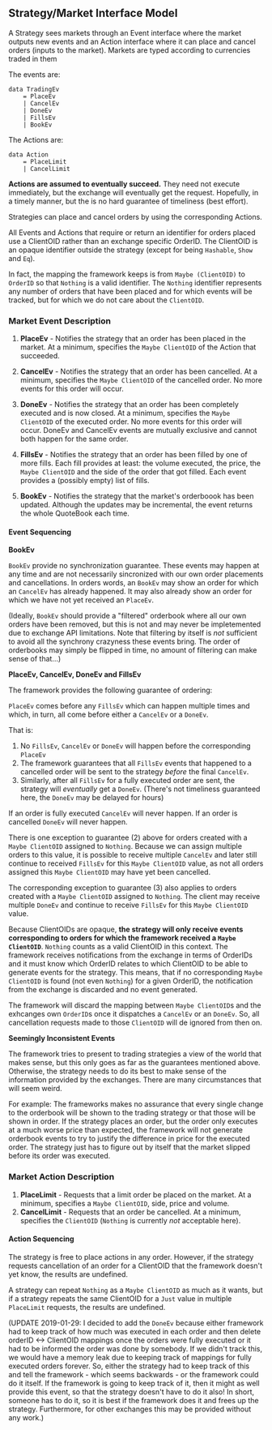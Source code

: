 ## Strategy/Market Interface Model

A Strategy sees markets through an Event interface where the market outputs new events and an Action interface where it can place and cancel orders (inputs to the market). Markets are typed according to currencies traded in them

The events are:

```
data TradingEv
    = PlaceEv
    | CancelEv
    | DoneEv
    | FillsEv
    | BookEv
```

The Actions are:

```
data Action
    = PlaceLimit
    | CancelLimit
```

**Actions are assumed to eventually succeed.** They need not execute immediately, but the exchange will eventually get the request. Hopefully, in a timely manner, but the is no hard guarantee of timeliness (best effort).

Strategies can place and cancel orders by using the corresponding Actions.

All Events and Actions that require or return an identifier for orders placed use a ClientOID rather than an exchange specific OrderID. The ClientOID is an opaque identifier outside the strategy (except for being `Hashable`, `Show` and `Eq`).

In fact, the mapping the framework keeps is from `Maybe (ClientOID)` to `OrderID` so that `Nothing` is a valid identifier. The `Nothing` identifier represents any number of orders that have been placed and for which events will be tracked, but for which we do not care about the `ClientOID`.


### Market Event Description

1. **PlaceEv** - Notifies the strategy that an order has been placed in the market. At a minimum, specifies the `Maybe ClientOID` of the Action that succeeded.

2. **CancelEv** - Notifies the strategy that an order has been cancelled. At a minimum, specifies the `Maybe ClientOID` of the cancelled order. No more events for this order will occur.

3. **DoneEv** - Notifies the strategy that an order has been completely executed and is now closed. At a minimum, specifies the `Maybe ClientOID` of the executed order. No more events for this order will occur. DoneEv and CancelEv events are mutually exclusive and cannot both happen for the same order.

4. **FillsEv** - Notifies the strategy that an order has been filled by one of more fills. Each fill provides at least: the volume executed, the price, the `Maybe ClientOID` and the side of the order that got filled. Each event provides a (possibly empty) list of fills.

5. **BookEv** - Notifies the strategy that the market's orderboook has been updated. Although the updates may be incremental, the event returns the whole QuoteBook each time.

#### Event Sequencing

**BookEv**

`BookEv` provide no synchronization guarantee. These events may happen at any time and are not necessarily sincronized with our own order placements and cancellations. In orders words, an `BookEv` may show an order for which an `CancelEv` has already happened. It may also already show an order for which we have not yet received an `PlaceEv`.

(Ideally, `BookEv` should provide a "filtered" orderbook where all our own orders have been removed, but this is not and may never be impletemented due to exchange API limitations. Note that filtering by itself is *not* sufficient to avoid all the synchrony crazyness these events bring. The order of orderbooks may simply be flipped in time, no amount of filtering can make sense of that...)

**PlaceEv, CancelEv, DoneEv and FillsEv**

The framework provides the following guarantee of ordering:

`PlaceEv` comes before any `FillsEv` which can happen multiple times and which, in turn, all come before either a `CancelEv` or a `DoneEv`.

That is:

1. No `FillsEv`, `CancelEv` or `DoneEv` will happen before the corresponding `PlaceEv`
2. The framework guarantees that all `FillsEv` events that happened to a cancelled order will be sent to the strategy *before* the final `CancelEv`.
3. Similarly, after all `FillsEv` for a fully executed order are sent, the strategy will *eventually* get a `DoneEv`. (There's not timeliness guaranteed here, the `DoneEv` may be delayed for hours)

If an order is fully executed `CancelEv` will never happen.
If an order is    cancelled    `DoneEv`  will never happen.

There is one exception to guarantee (2) above for orders created with a `Maybe ClientOID` assigned to `Nothing`. Because we can assign multiple orders to this value, it is possible to receive multiple `CancelEv` and later still continue to received `FillsEv` for this `Maybe ClientOID` value, as not all orders assigned this `Maybe ClientOID` may have yet been cancelled.

The corresponding exception to guarantee (3) also applies to orders created with a `Maybe ClientOID` assigned to `Nothing`. The client may receive multiple `DoneEv` and continue to receive `FillsEv` for this `Maybe ClientOID` value.

Because ClientOIDs are opaque, **the strategy will only receive events corresponding to orders for which the framework received a `Maybe ClientOID`**. `Nothing` counts as a valid ClientOID in this context. The framework receives notifications from the exchange in terms of OrderIDs and it must know which OrderID relates to which ClientOID to be able to generate events for the strategy. This means, that if no corresponding `Maybe ClientOID` is found (not even `Nothing`) for a given OrderID, the notification from the exchange is discarded and no event generated.

The framework will discard the mapping between `Maybe ClientOID`s and the exhcanges own `OrderID`s once it dispatches a `CancelEv` or an `DoneEv`. So, all cancellation requests made to those `ClientOID` will de ignored from then on.


**Seemingly Inconsistent Events**

The framework tries to present to trading strategies a view of the world that makes sense, but this only goes as far as the guarantees mentioned above. Otherwise, the strategy needs to do its best to make sense of the information provided by the exchanges. There are many circumstances that will seem weird.

For example: The frameworks makes no assurance that every single change to the orderbook will be shown to the trading strategy or that those will be shown in order. If the strategy places an order, but the order only executes at a much worse price than expected, the framework will not generate orderbook events to try to justify the difference in price for the executed order. The strategy just has to figure out by itself that the market slipped before its order was executed.


### Market Action Description

1. **PlaceLimit** - Requests that a limit order be placed on the market. At a minimum, specifies a `Maybe ClientOID`, side, price and volume.
2. **CancelLimit** - Requests that an order be cancelled. At a minimum, specifies the `ClientOID` (`Nothing` is currently *not* acceptable here).

#### Action Sequencing

The strategy is free to place actions in any order. However, if the strategy requests cancellation of an order for a ClientOID that the framework doesn't yet know, the results are undefined.

A strategy can repeat `Nothing` as a `Maybe ClientOID` as much as it wants, but if a strategy repeats the same ClientOID for a `Just` value in multiple `PlaceLimit` requests, the results are undefined.

(UPDATE 2019-01-29: I decided to add the `DoneEv` because either framework had to keep track of how much was executed in each order and then delete
orderID <-> ClientOID mappings once the orders were fully executed or it had to be informed the order was done by somebody. If we didn't track this, we would have a memory leak due to keeping track of mappings for fully executed orders forever. So, either the strategy had to keep track of this and tell the framework - which seems backwards - or the framework could do it itself. If the framework is going to keep track of it, then it might as well provide this event, so that the strategy doesn't have to do it also! In short, someone has to do it, so it is best if the framework does it and frees up the strategy. Furthermore, for other exchanges this may be provided without any work.)

